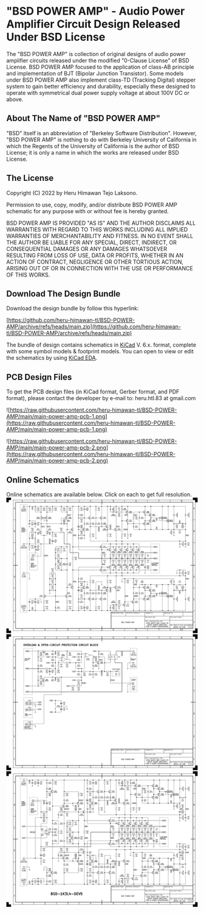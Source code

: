 # "BSD POWER AMP" - Audio Power Amplifier Circuit Design Released Under BSD License

The "BSD POWER AMP" is collection of original designs of audio power amplifier
circuits released under the modified "0-Clause License" of BSD License. BSD
POWER AMP focused to the application of class-AB principle and implementation
of BJT (Bipolar Junction Transistor). Some models under BSD POWER AMP also
implement class-TD (Tracking Digital) stepper system to gain better efficiency
and durability, especially these designed to operate with symmetrical dual
power supply voltage at about 100V DC or above.

## About The Name of "BSD POWER AMP"
"BSD" itself is an abbreviation of "Berkeley Software Distribution". However,
"BSD POWER AMP" is nothing to do with Berkeley University of California in
which the Regents of the University of California is the author of BSD
License; it is only a name in which the works are released under BSD License.

## The License

Copyright (C) 2022 by Heru Himawan Tejo Laksono.

Permission to use, copy, modify, and/or distribute BSD POWER AMP schematic for
any purpose with or without fee is hereby granted.

BSD POWER AMP IS PROVIDED "AS IS" AND THE AUTHOR DISCLAIMS ALL WARRANTIES WITH
REGARD TO THIS WORKS INCLUDING ALL IMPLIED WARRANTIES OF MERCHANTABILITY AND
FITNESS. IN NO EVENT SHALL THE AUTHOR BE LIABLE FOR ANY SPECIAL, DIRECT,
INDIRECT, OR CONSEQUENTIAL DAMAGES OR ANY DAMAGES WHATSOEVER RESULTING FROM
LOSS OF USE, DATA OR PROFITS, WHETHER IN AN ACTION OF CONTRACT, NEGLIGENCE OR
OTHER TORTIOUS ACTION, ARISING OUT OF OR IN CONNECTION WITH THE USE OR
PERFORMANCE OF THIS WORKS.

## Download The Design Bundle

Download the design bundle by follow this hyperlink:

[https://github.com/heru-himawan-tl/BSD-POWER-AMP/archive/refs/heads/main.zip](https://github.com/heru-himawan-tl/BSD-POWER-AMP/archive/refs/heads/main.zip)

The bundle of design contains schematics in [KiCad](https://www.kicad.org/)
V. 6.x. format, complete with some symbol models & footprint models. 
You can open to view or edit the schematics by using [KiCad EDA](https://www.kicad.org/).

## PCB Design Files

To get the PCB design files (in KiCad format, Gerber format, and PDF format),
please contact the developer by e-mail to: heru.htl.83 at gmail.com

![https://raw.githubusercontent.com/heru-himawan-tl/BSD-POWER-AMP/main/main-power-amp-pcb-1.png](https://raw.githubusercontent.com/heru-himawan-tl/BSD-POWER-AMP/main/main-power-amp-pcb-1.png)

![https://raw.githubusercontent.com/heru-himawan-tl/BSD-POWER-AMP/main/main-power-amp-pcb-2.png](https://raw.githubusercontent.com/heru-himawan-tl/BSD-POWER-AMP/main/main-power-amp-pcb-2.png)

## Online Schematics

Online schematics are available below. Click on each to get full resolution.
![1300-watts-RMS-for-4-ohms-class-TD-audio-power-amp-DEV-4-POWER-AMP.pdf-2022-10-11-16-54-36.png](https://raw.githubusercontent.com/heru-himawan-tl/BSD-POWER-AMP/main/./1300-watts-RMS-for-4-ohms-class-TD-audio-power-amp-DEV-4/1300-watts-RMS-for-4-ohms-class-TD-audio-power-amp-DEV-4-POWER-AMP.pdf-2022-10-11-16-54-36.png)
![1300-watts-RMS-for-4-ohms-class-TD-audio-power-amp-DEV-4-OVERLOAD-PROTECTOR.pdf-2022-10-11-16-54-35.png](https://raw.githubusercontent.com/heru-himawan-tl/BSD-POWER-AMP/main/./1300-watts-RMS-for-4-ohms-class-TD-audio-power-amp-DEV-4/1300-watts-RMS-for-4-ohms-class-TD-audio-power-amp-DEV-4-OVERLOAD-PROTECTOR.pdf-2022-10-11-16-54-35.png)
![1300-watts-RMS-for-4-ohms-class-TD-audio-power-amp-DEV-5-POWER-AMP.pdf-2022-10-11-16-54-34.png](https://raw.githubusercontent.com/heru-himawan-tl/BSD-POWER-AMP/main/./1300-watts-RMS-for-4-ohms-class-TD-audio-power-amp-DEV-5/1300-watts-RMS-for-4-ohms-class-TD-audio-power-amp-DEV-5-POWER-AMP.pdf-2022-10-11-16-54-34.png)
